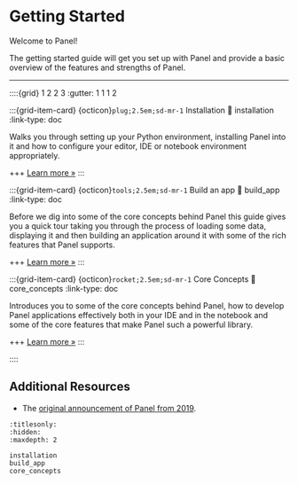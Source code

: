 # Getting Started

Welcome to Panel!

The getting started guide will get you set up with Panel and provide a basic overview of the features and strengths of Panel.

---

::::{grid} 1 2 2 3
:gutter: 1 1 1 2

:::{grid-item-card} {octicon}`plug;2.5em;sd-mr-1` Installation
:link: installation
:link-type: doc

Walks you through setting up your Python environment, installing Panel into it and how to configure your editor, IDE or notebook environment appropriately.

+++
[Learn more »](installation)
:::

:::{grid-item-card} {octicon}`tools;2.5em;sd-mr-1` Build an app
:link: build_app
:link-type: doc

Before we dig into some of the core concepts behind Panel this guide gives you a quick tour taking you through the process of loading some data, displaying it and then building an application around it with some of the rich features that Panel supports.

+++
[Learn more »](build_app)
:::

:::{grid-item-card} {octicon}`rocket;2.5em;sd-mr-1` Core Concepts
:link: core_concepts
:link-type: doc

Introduces you to some of the core concepts behind Panel, how to develop Panel applications effectively both in your IDE and in the notebook and some of the core features that make Panel such a powerful library.

+++
[Learn more »](core_concepts)
:::

::::

## Additional Resources

- The [original announcement of Panel from 2019](https://blog.holoviz.org/panel_announcement.html).

```{toctree}
:titlesonly:
:hidden:
:maxdepth: 2

installation
build_app
core_concepts
```

